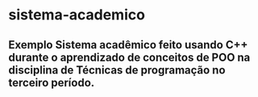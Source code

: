 ﻿# sistema-academico
 ## Exemplo Sistema acadêmico feito usando C++ durante o aprendizado de conceitos de POO na disciplina de Técnicas de programação no terceiro período.
